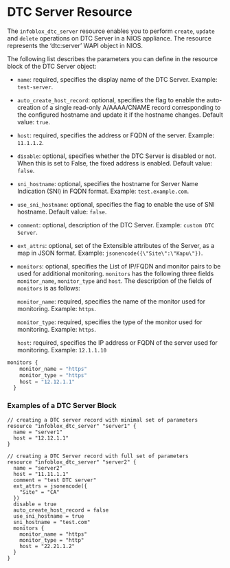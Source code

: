 # DTC Server Resource

The `infoblox_dtc_server` resource enables you to perform `create`, `update` and `delete` operations on DTC Server in a NIOS appliance.
The resource represents the ‘dtc:server’ WAPI object in NIOS.

The following list describes the parameters you can define in the resource block of the DTC Server object:

* `name`: required, specifies the display name of the DTC Server. Example: `test-server`.
* `auto_create_host_record`: optional, specifies the flag to enable the auto-creation of a single read-only A/AAAA/CNAME record corresponding to the configured hostname and update it if the hostname changes. Default value: `true`.
* `host`: required, specifies the address or FQDN of the server. Example: `11.1.1.2`.
* `disable`: optional, specifies whether the DTC Server is disabled or not. When this is set to False, the fixed address is enabled. Default value: `false`.
* `sni_hostname`: optional, specifies the hostname for Server Name Indication (SNI) in FQDN format. Example: `test.example.com`.
* `use_sni_hostname`: optional, specifies the flag to enable the use of SNI hostname. Default value: `false`.
* `comment`: optional, description of the DTC Server. Example: `custom DTC Server`.
* `ext_attrs`: optional, set of the Extensible attributes of the Server, as a map in JSON format. Example: `jsonencode({\"Site\":\"Kapu\"})`.
* `monitors`: optional, specifies the List of IP/FQDN and monitor pairs to be used for additional monitoring. `monitors` has the following three fields `monitor_name`, `monitor_type` and `host`. The description of the fields of `monitors` is as follows:

  `monitor_name`: required, specifies the name of the monitor used for monitoring. Example: `https`.
  
  `monitor_type`: required, specifies the type of the monitor used for monitoring. Example: `https`.
  
  `host`: required, specifies the IP address or FQDN of the server used for monitoring. Example: `12.1.1.10`
```terraform
monitors {
    monitor_name = "https"
    monitor_type = "https"
    host = "12.12.1.1"
  }
```

### Examples of a DTC Server Block

```hcl
// creating a DTC server record with minimal set of parameters
resource "infoblox_dtc_server" "server1" {
  name = "server1"
  host = "12.12.1.1"
}

// creating a DTC Server record with full set of parameters
resource "infoblox_dtc_server" "server2" {
  name = "server2"
  host = "11.11.1.1"
  comment = "test DTC server"
  ext_attrs = jsonencode({
    "Site" = "CA"
  })
  disable = true
  auto_create_host_record = false
  use_sni_hostname = true
  sni_hostname = "test.com"
  monitors {
    monitor_name = "https"
    monitor_type = "http"
    host = "22.21.1.2"
  }
}
```

